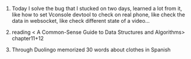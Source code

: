 1. Today I solve the bug that I stucked on two days, learned a lot from it, like how to set Vconsole devtool to check on real phone, like check the data in websocket, like check different state of a video...

2. reading < A Common-Sense Guide to Data Structures and Algorithms> chapter11+12

3. Through Duolingo memorized 30 words about clothes in Spanish

